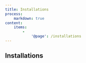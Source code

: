 ```yaml
---
title: Installations
process:
    markdown: true
content:
    items:
        -
            '@page': /installations
---
```


## Installations